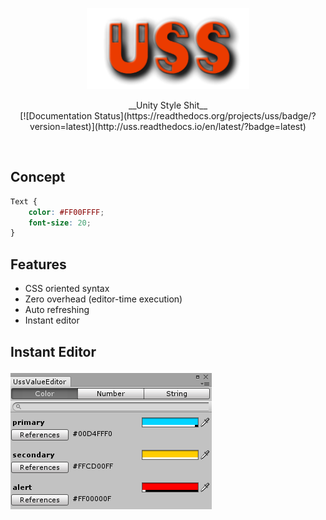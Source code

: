<p align="center">
  <img src="uss.png" width="260px" />
</p>
<p align="center">
__Unity Style Shit__<br>
[![Documentation Status](https://readthedocs.org/projects/uss/badge/?version=latest)](http://uss.readthedocs.io/en/latest/?badge=latest)
</p>
<br>

Concept
----
```css
Text {
    color: #FF00FFFF;
    font-size: 20;
}
```

Features
----
* CSS oriented syntax
* Zero overhead (editor-time execution)
* Auto refreshing
* Instant editor

Instant Editor
----
![a](img/instant_editor.png)
